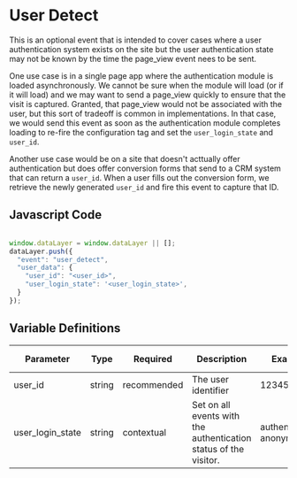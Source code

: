 # User Detect

This is an optional event that is intended to cover cases where a user authentication system exists on the site but the user authentication state may not be known by the time the page_view event nees to be sent.

One use case is in a single page app where the authentication module is loaded asynchronously. We cannot be sure when the module will load (or if it will load) and we may want to send a page_view quickly to ensure that the visit is captured. Granted, that page_view would not be associated with the user, but this sort of tradeoff is common in implementations. In that case, we would send this event as soon as the authentication module completes loading to re-fire the configuration tag and set the `user_login_state` and `user_id`.

Another use case would be on a site that doesn't acttually offer authentication but does offer conversion forms that send to a CRM system that can return a `user_id`. When a user fills out the conversion form, we retrieve the newly generated `user_id` and fire this event to capture that ID.

## Javascript Code

```js

window.dataLayer = window.dataLayer || [];
dataLayer.push({
  "event": "user_detect",
  "user_data": {
    "user_id": "<user_id>",
    "user_login_state": '<user_login_state>',
  }
});
```

## Variable Definitions

|Parameter|Type|Required|Description|Example|Pattern|Min Length|Max Length|
| --- | --- | --- | --- | --- | --- | --- | --- |
|user_id|string|recommended|The user identifier|1234567890|
|user_login_state|string|contextual|Set on all events with the authentication status of the visitor.|authenticated, anonymous|